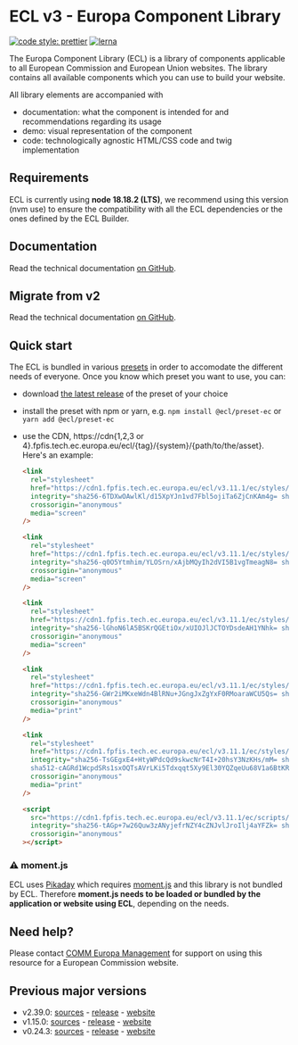 # ECL v3 - Europa Component Library

[![code style: prettier](https://img.shields.io/badge/code_style-prettier-ff69b4.svg?style=flat-square)](https://github.com/prettier/prettier)
[![lerna](https://img.shields.io/badge/maintained%20with-lerna-cc00ff.svg)](https://lernajs.io/)

The Europa Component Library (ECL) is a library of components applicable to all European Commission and European Union websites. The library contains all available components which you can use to build your website.

All library elements are accompanied with

- documentation: what the component is intended for and recommendations regarding its usage
- demo: visual representation of the component
- code: technologically agnostic HTML/CSS code and twig implementation

## Requirements

ECL is currently using **node 18.18.2 (LTS)**, we recommend using this version (nvm use) to ensure the compatibility with all the ECL dependencies or the ones defined by the ECL Builder.

## Documentation

Read the technical documentation [on GitHub](docs/README.md).

## Migrate from v2

Read the technical documentation [on GitHub](docs/Migrating-v3.md).

## Quick start

The ECL is bundled in various [presets](docs/presets.md) in order to accomodate the different needs of everyone. Once you know which preset you want to use, you can:

- download [the latest release](https://github.com/ec-europa/europa-component-library/releases/latest) of the preset of your choice
- install the preset with npm or yarn, e.g. `npm install @ecl/preset-ec` or `yarn add @ecl/preset-ec`
- use the CDN, https://cdn{1,2,3 or 4}.fpfis.tech.ec.europa.eu/ecl/{tag}/{system}/{path/to/the/asset}. Here's an example:

  ```html
  <link
    rel="stylesheet"
    href="https://cdn1.fpfis.tech.ec.europa.eu/ecl/v3.11.1/ec/styles/optional/ecl-ec-default.css"
    integrity="sha256-6TDXwOAwlKl/d15XpYJn1vd7Fbl5ojiTa6ZjCnKAm4g= sha384-4wO3PdkI7dLsMqFjq/Xo/kBCFPxVyRxt+K1p7x1kwKFZjLb4ZnmNEghOe+tl91CJ sha512-IY5bLEpm/4GksU2BjAcCSeg/GyXZdj6hZjL7e2h+d6Niz8L5OG1IEm5fXv6WteLGkfxutjPqOhquJJu1zqTrWA=="
    crossorigin="anonymous"
    media="screen"
  />
  ```

  ```html
  <link
    rel="stylesheet"
    href="https://cdn1.fpfis.tech.ec.europa.eu/ecl/v3.11.1/ec/styles/optional/ecl-reset.css"
    integrity="sha256-q0O5Ytmhim/YLOSrn/xAjbMQyIh2dVI5B1vgTmeagN8= sha384-mF0atpSZD4XueV/FknRJrBcq7vVbZLyHbnlB51PbYA9XKrZnHFe4ENwiuwgpud7m sha512-yAWCk9f59yDOzjq/GEEnxs9R9s+L1XU1VYAR256+Ehb839L73k5/8aTVvmyZkiU1fjbuZ9tWJwyZyqrzP1drFg=="
    crossorigin="anonymous"
    media="screen"
  />
  ```

  ```html
  <link
    rel="stylesheet"
    href="https://cdn1.fpfis.tech.ec.europa.eu/ecl/v3.11.1/ec/styles/ecl-ec.css"
    integrity="sha256-lGhoN6lA5BSKrQGEtiOx/xUIOJlJCTOYDsdeAH1YNhk= sha384-MKiUC/7XhTlJ2S80i9lZMTWJwoHVkGCHP1VsQLgztN6Qlx4gxLcdqeI5N3kadfe/ sha512-ppwPmERjKKY0OfvIBG8PYZOVZUsydDb2fV/N2DxL1GoP7U6I7D7RbBFzoR7LmuDkqyBq33eShoNDQ5AnUFVSow=="
    crossorigin="anonymous"
    media="screen"
  />
  ```

  ```html
  <link
    rel="stylesheet"
    href="https://cdn1.fpfis.tech.ec.europa.eu/ecl/v3.11.1/ec/styles/ecl-ec-print.css"
    integrity="sha256-GWr2iMKxeWdn4BlRNu+JGngJxZgYxF0RMoaraWCU5Qs= sha384-u0820s0ITVND7Z1h+MeNCknxE62wvDMFzA2lPW2SvtXLLI4/PK2hHGf4bxdLKfep sha512-YkDDh1k8lgdVbsGy05NArGpOo5xmr5RB9TFCifVi/GYhiee5P2y5eZwmtxHoLCsuuWC8BY2vr+Pkrs+WTNdjFA=="
    crossorigin="anonymous"
    media="print"
  />
  ```

  ```html
  <link
    rel="stylesheet"
    href="https://cdn1.fpfis.tech.ec.europa.eu/ecl/v3.11.1/ec/styles/optional/ecl-ec-default-print.css"
    integrity="sha256-TsGEgxE4+HtyWPdcQd9skwcNrT4I+20hsY3NzKHs/mM= sha384-FKmLkUAPmQ0nPhM6xe7rZUedBZnMEnU8i4F0sXj3lLt1xWcdy5VtJV0OikCricXx
    sha512-cAGRd1WcpdSRs1sxOQTsAVrLKi5Tdxqqt5Xy9El30YQZqeUu68V1a6BtKR+3R0quiUR0Qai2Gsn/wRzxX3vxQA=="
    crossorigin="anonymous"
    media="print"
  />
  ```

  ```html
  <script
    src="https://cdn1.fpfis.tech.ec.europa.eu/ecl/v3.11.1/ec/scripts/ecl-ec.js"
    integrity="sha256-tAGp+7w26Quw3zANyjefrNZY4cZNJvlJroIlj4aYFZk= sha384-w6N53Agg8ZLrl9XkBOaigiQOUO8zeYQidMBbcxp+KSnhFt1LF4r9zW33tFwnMYLr sha512-08e6ETth3l1wiP59MKaaGUq1PX3du/s5Usxw02tH2pjlpNH0R8whpHKrFdo90X29FYnjQjTmbW5EWww/gwztGQ=="
    crossorigin="anonymous"
  ></script>
  ```

### :warning: moment.js

ECL uses [Pikaday](https://github.com/Pikaday/Pikaday) which requires [moment.js](https://momentjs.com/) and this library is not bundled by ECL.
Therefore **moment.js needs to be loaded or bundled by the application or website using ECL**, depending on the needs.

## Need help?

Please contact [COMM Europa Management](mailto:Europamanagement@ec.europa.eu) for support on using this resource for a European Commission website.

## Previous major versions

- v2.39.0: [sources](https://github.com/ec-europa/europa-component-library/tree/v2) - [release](https://github.com/ec-europa/europa-component-library/releases/tag/v2.39.0) - [website](https://ec.europa.eu/component-library/v2.39.0/)
- v1.15.0: [sources](https://github.com/ec-europa/europa-component-library/tree/v1) - [release](https://github.com/ec-europa/europa-component-library/releases/tag/v1.15.0) - [website](https://ec.europa.eu/component-library/v1.15.0/)
- v0.24.3: [sources](https://github.com/ec-europa/europa-component-library/tree/v0) - [release](https://github.com/ec-europa/europa-component-library/releases/tag/v0.24.3) - [website](https://ec.europa.eu/component-library/v0.24.3/)
